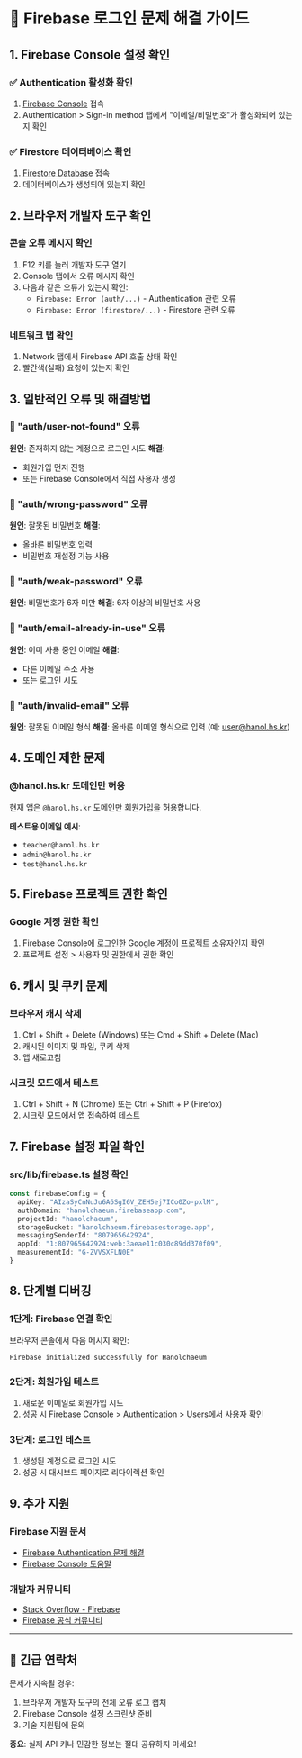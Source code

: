 # 🔧 Firebase 로그인 문제 해결 가이드

## 1. Firebase Console 설정 확인

### ✅ Authentication 활성화 확인
1. [Firebase Console](https://console.firebase.google.com/project/hanolchaeum/authentication) 접속
2. Authentication > Sign-in method 탭에서 "이메일/비밀번호"가 활성화되어 있는지 확인

### ✅ Firestore 데이터베이스 확인
1. [Firestore Database](https://console.firebase.google.com/project/hanolchaeum/firestore) 접속
2. 데이터베이스가 생성되어 있는지 확인

## 2. 브라우저 개발자 도구 확인

### 콘솔 오류 메시지 확인
1. F12 키를 눌러 개발자 도구 열기
2. Console 탭에서 오류 메시지 확인
3. 다음과 같은 오류가 있는지 확인:
   - `Firebase: Error (auth/...)` - Authentication 관련 오류
   - `Firebase: Error (firestore/...)` - Firestore 관련 오류

### 네트워크 탭 확인
1. Network 탭에서 Firebase API 호출 상태 확인
2. 빨간색(실패) 요청이 있는지 확인

## 3. 일반적인 오류 및 해결방법

### 🚫 "auth/user-not-found" 오류
**원인**: 존재하지 않는 계정으로 로그인 시도
**해결**: 
- 회원가입 먼저 진행
- 또는 Firebase Console에서 직접 사용자 생성

### 🚫 "auth/wrong-password" 오류
**원인**: 잘못된 비밀번호
**해결**: 
- 올바른 비밀번호 입력
- 비밀번호 재설정 기능 사용

### 🚫 "auth/weak-password" 오류
**원인**: 비밀번호가 6자 미만
**해결**: 6자 이상의 비밀번호 사용

### 🚫 "auth/email-already-in-use" 오류
**원인**: 이미 사용 중인 이메일
**해결**: 
- 다른 이메일 주소 사용
- 또는 로그인 시도

### 🚫 "auth/invalid-email" 오류
**원인**: 잘못된 이메일 형식
**해결**: 올바른 이메일 형식으로 입력 (예: user@hanol.hs.kr)

## 4. 도메인 제한 문제

### @hanol.hs.kr 도메인만 허용
현재 앱은 `@hanol.hs.kr` 도메인만 회원가입을 허용합니다.

**테스트용 이메일 예시**:
- `teacher@hanol.hs.kr`
- `admin@hanol.hs.kr`
- `test@hanol.hs.kr`

## 5. Firebase 프로젝트 권한 확인

### Google 계정 권한 확인
1. Firebase Console에 로그인한 Google 계정이 프로젝트 소유자인지 확인
2. 프로젝트 설정 > 사용자 및 권한에서 권한 확인

## 6. 캐시 및 쿠키 문제

### 브라우저 캐시 삭제
1. Ctrl + Shift + Delete (Windows) 또는 Cmd + Shift + Delete (Mac)
2. 캐시된 이미지 및 파일, 쿠키 삭제
3. 앱 새로고침

### 시크릿 모드에서 테스트
1. Ctrl + Shift + N (Chrome) 또는 Ctrl + Shift + P (Firefox)
2. 시크릿 모드에서 앱 접속하여 테스트

## 7. Firebase 설정 파일 확인

### src/lib/firebase.ts 설정 확인
```typescript
const firebaseConfig = {
  apiKey: "AIzaSyCnNuJu6A6SgI6V_ZEH5ej7ICo0Zo-pxlM",
  authDomain: "hanolchaeum.firebaseapp.com",
  projectId: "hanolchaeum",
  storageBucket: "hanolchaeum.firebasestorage.app",
  messagingSenderId: "807965642924",
  appId: "1:807965642924:web:3aeae11c030c89dd370f09",
  measurementId: "G-ZVVSXFLN0E"
}
```

## 8. 단계별 디버깅

### 1단계: Firebase 연결 확인
브라우저 콘솔에서 다음 메시지 확인:
```
Firebase initialized successfully for Hanolchaeum
```

### 2단계: 회원가입 테스트
1. 새로운 이메일로 회원가입 시도
2. 성공 시 Firebase Console > Authentication > Users에서 사용자 확인

### 3단계: 로그인 테스트
1. 생성된 계정으로 로그인 시도
2. 성공 시 대시보드 페이지로 리다이렉션 확인

## 9. 추가 지원

### Firebase 지원 문서
- [Firebase Authentication 문제 해결](https://firebase.google.com/docs/auth/web/troubleshoot)
- [Firebase Console 도움말](https://support.google.com/firebase)

### 개발자 커뮤니티
- [Stack Overflow - Firebase](https://stackoverflow.com/questions/tagged/firebase)
- [Firebase 공식 커뮤니티](https://firebase.google.com/community)

---

## 🚨 긴급 연락처

문제가 지속될 경우:
1. 브라우저 개발자 도구의 전체 오류 로그 캡처
2. Firebase Console 설정 스크린샷 준비
3. 기술 지원팀에 문의

**중요**: 실제 API 키나 민감한 정보는 절대 공유하지 마세요! 